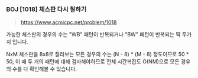 ### BOJ [1018] 체스판 다시 칠하기
> https://www.acmicpc.net/problem/1018

가능한 체스판의 경우의 수는 "WB" 패턴이 반복되거나 "BW" 패턴이 반복되는 딱 두가지 입니다.

NxM 체스판을 8x8로 잘라보는 모든 경우의 수는 (N - 8) * (M - 8) 정도이므로 50 * 50, 이 때 두 개의 패턴에 대해 검사해야하므로 전체 시간복잡도 O(NM)으로 모든 경우의 수를 다 확인해볼 수 있습니다.

